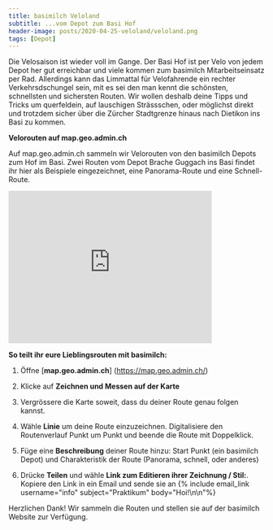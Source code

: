 ```yaml
---
title: basimilch Veloland
subtitle: ...vom Depot zum Basi Hof
header-image: posts/2020-04-25-veloland/veloland.png
tags: [Depot]
---
```


Die Velosaison ist wieder voll im Gange. Der Basi Hof ist per Velo von jedem Depot her gut erreichbar und viele kommen zum basimilch 
Mitarbeitseinsatz per Rad. Allerdings kann das Limmattal für Velofahrende ein rechter Verkehrsdschungel sein, mit 
es sei den man kennt die schönsten, schnellsten und sichersten Routen. Wir wollen deshalb deine Tipps und Tricks um querfeldein, auf lauschigen Strässschen, 
oder möglichst direkt und trotzdem sicher über die Zürcher Stadtgrenze hinaus nach Dietikon ins Basi zu kommen.  


**Velorouten auf map.geo.admin.ch**

Auf map.geo.admin.ch sammeln wir Velorouten von den basimilch Depots zum Hof im Basi. 
Zwei Routen vom Depot Brache Guggach ins Basi findet ihr hier als Beispiele eingezeichnet, eine Panorama-Route und eine Schnell-Route.


<iframe src='https://map.geo.admin.ch/embed.html?lang=de&topic=ech&bgLayer=ch.swisstopo.swissimage&layers=ch.swisstopo.zeitreihen,ch.bfs.gebaeude_wohnungs_register,ch.bav.haltestellen-oev,ch.swisstopo.swisstlm3d-wanderwege,ch.astra.veloland,KML%7C%7Chttps:%2F%2Fprojects.geoidee.ch%2Fbasi%2Fgugach_direkt.kml,KML%7C%7Chttps:%2F%2Fprojects.geoidee.ch%2Fbasi%2Fgugach_schoen.kml,KML%7C%7Chttps:%2F%2Fpublic.geo.admin.ch%2FJdz-8_3zSM6Y251r46Fu1Q&layers_visibility=false,false,false,false,true,true,true,true&layers_timestamp=18641231,,,,,,,&layers_opacity=1,1,1,0.8,0.55,1,1,1&E=2674818.00&N=1250935.00&zoom=5' width='400' height='300' frameborder='0' style='border:0'></iframe>


**So teilt ihr eure Lieblingsrouten mit basimilch:**

1) Öffne [**map.geo.admin.ch**] (https://map.geo.admin.ch/)

2) Klicke auf **Zeichnen und Messen auf der Karte**

3) Vergrössere die Karte soweit, dass du deiner Route genau folgen kannst.

4) Wähle **Linie** um deine Route einzuzeichnen. Digitalisiere den Routenverlauf Punkt um Punkt und beende die Route mit Doppelklick.

5) Füge eine **Beschreibung** deiner Route hinzu: Start Punkt (ein basimilch Depot) und Charakteristik der Route (Panorama, schnell, oder anderes)

6) Drücke **Teilen** und wähle **Link zum Editieren ihrer Zeichnung / Stil:**. Kopiere den Link in ein Email und sende sie an {% include email_link username="info" subject="Praktikum" body="Hoi!\n\n"%}

Herzlichen Dank! Wir sammeln die Routen und stellen sie auf der basimilch Website zur Verfügung.
